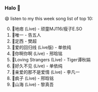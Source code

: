

### Halo 👋

😄 listen to my this week song list of top 10:

0. 🌈地痞 (Live) - 顽童MJ116/瘦子E.SO
1. 🌈唯一 - 告五人
2. 🌈定西 - 樊超
3. 🌈爱的回归线 (Live版) - 单依纯
4. 🌈你啊你啊 (Live) - 邢晗铭
5. 🌈Loving Strangers (Live) - Tiger谭秋娟
6. 🌈好久不见 (Live) - 单依纯
7. 🌈亲爱的那不是爱情 (Live) - 李凡一
8. 🌈疯子 (Live) - 邢晗铭
9. 🌈山海 (Live) - 黎真吾

